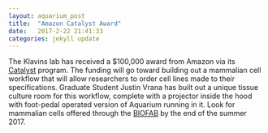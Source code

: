 ```yaml
---
layout: aquarium_post
title:  "Amazon Catalyst Award"
date:   2017-2-22 21:41:33
categories: jekyll update
---
```


The Klavins lab has received a $100,000 award from Amazon via its [Catalyst](http://www.ee.washington.edu/spotlight/professors-eric-klavins-and-blake-hannaford-named-amazon-catalyst-fellows/) program. The funding will go toward building out a mammalian cell workflow that will allow researchers to order cell lines made to their specifications. Graduate Student Justin Vrana has built out a unique tissue culture room for this workflow, complete with a projector inside the hood with foot-pedal operated version of Aquarium running in it. Look for mammalian cells offered through the [BIOFAB](http://uwbiofab.org) by the end of the summer 2017.